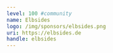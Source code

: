 ```yaml
---
level: 100 #community
name: Elbsides
logo: /img/sponsors/elbsides.png
uri: https://elbsides.de
handle: elbsides
---
```

